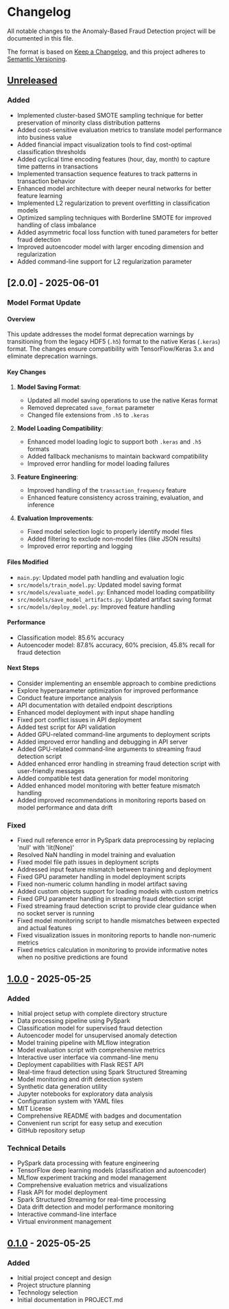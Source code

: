 # Changelog

All notable changes to the Anomaly-Based Fraud Detection project will be documented in this file.

The format is based on [Keep a Changelog](https://keepachangelog.com/en/1.0.0/),
and this project adheres to [Semantic Versioning](https://semver.org/spec/v2.0.0.html).

## [Unreleased]

### Added
- Implemented cluster-based SMOTE sampling technique for better preservation of minority class distribution patterns
- Added cost-sensitive evaluation metrics to translate model performance into business value
- Added financial impact visualization tools to find cost-optimal classification thresholds
- Added cyclical time encoding features (hour, day, month) to capture time patterns in transactions
- Implemented transaction sequence features to track patterns in transaction behavior
- Enhanced model architecture with deeper neural networks for better feature learning
- Implemented L2 regularization to prevent overfitting in classification models
- Optimized sampling techniques with Borderline SMOTE for improved handling of class imbalance
- Added asymmetric focal loss function with tuned parameters for better fraud detection
- Improved autoencoder model with larger encoding dimension and regularization
- Added command-line support for L2 regularization parameter

## [2.0.0] - 2025-06-01

### Model Format Update

#### Overview
This update addresses the model format deprecation warnings by transitioning from the legacy HDF5 (`.h5`) format to the native Keras (`.keras`) format. The changes ensure compatibility with TensorFlow/Keras 3.x and eliminate deprecation warnings.

#### Key Changes

1. **Model Saving Format**:
   - Updated all model saving operations to use the native Keras format
   - Removed deprecated `save_format` parameter
   - Changed file extensions from `.h5` to `.keras`

2. **Model Loading Compatibility**:
   - Enhanced model loading logic to support both `.keras` and `.h5` formats
   - Added fallback mechanisms to maintain backward compatibility
   - Improved error handling for model loading failures

3. **Feature Engineering**:
   - Improved handling of the `transaction_frequency` feature
   - Enhanced feature consistency across training, evaluation, and inference

4. **Evaluation Improvements**:
   - Fixed model selection logic to properly identify model files
   - Added filtering to exclude non-model files (like JSON results)
   - Improved error reporting and logging

#### Files Modified
- `main.py`: Updated model path handling and evaluation logic
- `src/models/train_model.py`: Updated model saving format
- `src/models/evaluate_model.py`: Enhanced model loading compatibility
- `src/models/save_model_artifacts.py`: Updated artifact saving format
- `src/models/deploy_model.py`: Improved feature handling

#### Performance
- Classification model: 85.6% accuracy
- Autoencoder model: 87.8% accuracy, 60% precision, 45.8% recall for fraud detection

#### Next Steps
- Consider implementing an ensemble approach to combine predictions
- Explore hyperparameter optimization for improved performance
- Conduct feature importance analysis
- API documentation with detailed endpoint descriptions
- Enhanced model deployment with input shape handling
- Fixed port conflict issues in API deployment
- Added test script for API validation
- Added GPU-related command-line arguments to deployment scripts
- Added improved error handling and debugging in API server
- Added GPU-related command-line arguments to streaming fraud detection script
- Added enhanced error handling in streaming fraud detection script with user-friendly messages
- Added compatible test data generation for model monitoring
- Added enhanced model monitoring with better feature mismatch handling
- Added improved recommendations in monitoring reports based on model performance and data drift

### Fixed
- Fixed null reference error in PySpark data preprocessing by replacing 'null' with 'lit(None)'
- Resolved NaN handling in model training and evaluation
- Fixed model file path issues in deployment scripts
- Addressed input feature mismatch between training and deployment
- Fixed GPU parameter handling in model deployment scripts
- Fixed non-numeric column handling in model artifact saving
- Added custom objects support for loading models with custom metrics
- Fixed GPU parameter handling in streaming fraud detection script
- Fixed streaming fraud detection script to provide clear guidance when no socket server is running
- Fixed model monitoring script to handle mismatches between expected and actual features
- Fixed visualization issues in monitoring reports to handle non-numeric metrics
- Fixed metrics calculation in monitoring to provide informative notes when no positive predictions are found

## [1.0.0] - 2025-05-25

### Added
- Initial project setup with complete directory structure
- Data processing pipeline using PySpark
- Classification model for supervised fraud detection
- Autoencoder model for unsupervised anomaly detection
- Model training pipeline with MLflow integration
- Model evaluation script with comprehensive metrics
- Interactive user interface via command-line menu
- Deployment capabilities with Flask REST API
- Real-time fraud detection using Spark Structured Streaming
- Model monitoring and drift detection system
- Synthetic data generation utility
- Jupyter notebooks for exploratory data analysis
- Configuration system with YAML files
- MIT License
- Comprehensive README with badges and documentation
- Convenient run script for easy setup and execution
- GitHub repository setup

### Technical Details
- PySpark data processing with feature engineering
- TensorFlow deep learning models (classification and autoencoder)
- MLflow experiment tracking and model management
- Comprehensive evaluation metrics and visualizations
- Flask API for model deployment
- Spark Structured Streaming for real-time processing
- Data drift detection and model performance monitoring
- Interactive command-line interface
- Virtual environment management

## [0.1.0] - 2025-05-25

### Added
- Initial project concept and design
- Project structure planning
- Technology selection
- Initial documentation in PROJECT.md

[Unreleased]: https://github.com/baabale/fraud-detection-ml/compare/v1.0.0...HEAD
[1.0.0]: https://github.com/baabale/fraud-detection-ml/releases/tag/v1.0.0
[0.1.0]: https://github.com/baabale/fraud-detection-ml/releases/tag/v0.1.0
